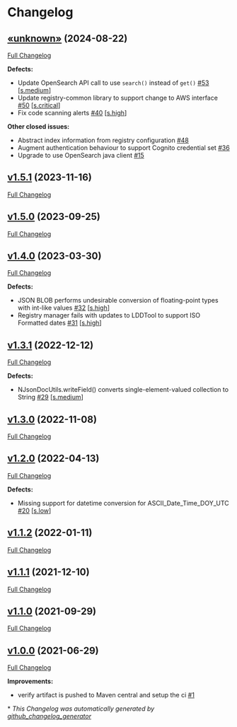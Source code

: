 # Changelog

## [«unknown»](https://github.com/NASA-PDS/registry-common/tree/«unknown») (2024-08-22)

[Full Changelog](https://github.com/NASA-PDS/registry-common/compare/v1.5.1...«unknown»)

**Defects:**

- Update OpenSearch API call to use `search()` instead of `get()` [\#53](https://github.com/NASA-PDS/registry-common/issues/53) [[s.medium](https://github.com/NASA-PDS/registry-common/labels/s.medium)]
- Update registry-common library to support change to AWS interface [\#50](https://github.com/NASA-PDS/registry-common/issues/50) [[s.critical](https://github.com/NASA-PDS/registry-common/labels/s.critical)]
- Fix code scanning alerts [\#40](https://github.com/NASA-PDS/registry-common/issues/40) [[s.high](https://github.com/NASA-PDS/registry-common/labels/s.high)]

**Other closed issues:**

- Abstract index information from registry configuration [\#48](https://github.com/NASA-PDS/registry-common/issues/48)
- Augment authentication behaviour to support Cognito credential set [\#36](https://github.com/NASA-PDS/registry-common/issues/36)
- Upgrade to use OpenSearch java client [\#15](https://github.com/NASA-PDS/registry-common/issues/15)

## [v1.5.1](https://github.com/NASA-PDS/registry-common/tree/v1.5.1) (2023-11-16)

[Full Changelog](https://github.com/NASA-PDS/registry-common/compare/v1.5.0...v1.5.1)

## [v1.5.0](https://github.com/NASA-PDS/registry-common/tree/v1.5.0) (2023-09-25)

[Full Changelog](https://github.com/NASA-PDS/registry-common/compare/v1.4.0...v1.5.0)

## [v1.4.0](https://github.com/NASA-PDS/registry-common/tree/v1.4.0) (2023-03-30)

[Full Changelog](https://github.com/NASA-PDS/registry-common/compare/v1.3.1...v1.4.0)

**Defects:**

- JSON BLOB performs undesirable conversion of floating-point types with int-like values [\#32](https://github.com/NASA-PDS/registry-common/issues/32) [[s.high](https://github.com/NASA-PDS/registry-common/labels/s.high)]
- Registry manager fails with updates to LDDTool to support ISO Formatted dates [\#31](https://github.com/NASA-PDS/registry-common/issues/31) [[s.high](https://github.com/NASA-PDS/registry-common/labels/s.high)]

## [v1.3.1](https://github.com/NASA-PDS/registry-common/tree/v1.3.1) (2022-12-12)

[Full Changelog](https://github.com/NASA-PDS/registry-common/compare/v1.3.0...v1.3.1)

**Defects:**

- NJsonDocUtils.writeField\(\) converts single-element-valued collection to String [\#29](https://github.com/NASA-PDS/registry-common/issues/29) [[s.medium](https://github.com/NASA-PDS/registry-common/labels/s.medium)]

## [v1.3.0](https://github.com/NASA-PDS/registry-common/tree/v1.3.0) (2022-11-08)

[Full Changelog](https://github.com/NASA-PDS/registry-common/compare/v1.2.0...v1.3.0)

## [v1.2.0](https://github.com/NASA-PDS/registry-common/tree/v1.2.0) (2022-04-13)

[Full Changelog](https://github.com/NASA-PDS/registry-common/compare/v1.1.2...v1.2.0)

**Defects:**

- Missing support for datetime conversion for ASCII\_Date\_Time\_DOY\_UTC [\#20](https://github.com/NASA-PDS/registry-common/issues/20) [[s.low](https://github.com/NASA-PDS/registry-common/labels/s.low)]

## [v1.1.2](https://github.com/NASA-PDS/registry-common/tree/v1.1.2) (2022-01-11)

[Full Changelog](https://github.com/NASA-PDS/registry-common/compare/v1.1.1...v1.1.2)

## [v1.1.1](https://github.com/NASA-PDS/registry-common/tree/v1.1.1) (2021-12-10)

[Full Changelog](https://github.com/NASA-PDS/registry-common/compare/v1.1.0...v1.1.1)

## [v1.1.0](https://github.com/NASA-PDS/registry-common/tree/v1.1.0) (2021-09-29)

[Full Changelog](https://github.com/NASA-PDS/registry-common/compare/v1.0.0...v1.1.0)

## [v1.0.0](https://github.com/NASA-PDS/registry-common/tree/v1.0.0) (2021-06-29)

[Full Changelog](https://github.com/NASA-PDS/registry-common/compare/cdda44b7ee3c3c9ded4c11a60dabc7fe36dffc90...v1.0.0)

**Improvements:**

- verify artifact is pushed to Maven central and setup the ci [\#1](https://github.com/NASA-PDS/registry-common/issues/1)



\* *This Changelog was automatically generated by [github_changelog_generator](https://github.com/github-changelog-generator/github-changelog-generator)*
